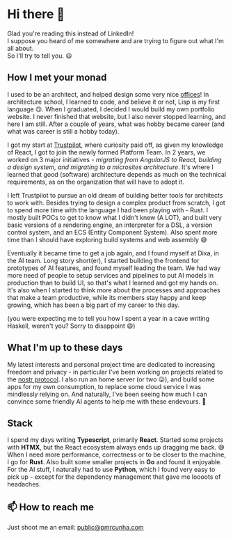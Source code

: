 # Hi there 👋  
Glad you're reading this instead of LinkedIn!  
I suppose you heard of me somewhere and are trying to figure out what I'm all about.  
So I'll try to tell you. 😃

## How I met your monad  
I used to be an architect, and helped design some very nice [offices](https://www.mer.se/portfolio/)! 
In architecture school, I learned to code, and believe it or not, Lisp is my first language 🙃. 
When I graduated, I decided I would build my own portfolio website. I never finished that website, but I 
also never stopped learning, and here I am still. After a couple of years, what was hobby became career
(and what was career is still a hobby today).  

I got my start at [Trustpilot](https://www.trustpilot.com/), where curiosity paid off, as given my knowledge of React, I got to join the newly formed 
Platform Team. In 2 years, we worked on 3 major initiatives - _migrating from AngularJS to React, building a design system,
and migrating to a microsites architecture_. It's where I learned that good (software) architecture depends as much on
the technical requirements, as on the organization that will have to adopt it.  

I left Trustpilot to pursue an old dream of building better tools for architects to work with. 
Besides trying to design a complex product from scratch, I got to spend more time with the language I had been
playing with - Rust. I mostly built POCs to get to know what I didn't knew (A LOT), and built very basic versions
of a rendering engine, an interpreter for a DSL, a version control system, and an ECS (Entity Component System).
Also spent more time than I should have exploring build systems and web assembly 😅

Eventually it became time to get a job again, and I found myself at Dixa, in the AI team. Long story short(er),
I started building the frontend for prototypes of AI features, and found myself leading the team. We had way more 
need of people to setup services and pipelines to put AI models in production than to build UI, so that's what I
learned and got my hands on. It's also when I started to think more about the processes and approaches that 
make a team productive, while its members stay happy and keep growing, which has been a big part of my career to this day.

(you were expecting me to tell you how I spent a year in a cave writing Haskell, weren't you? Sorry to disappoint 😄)

## What I'm up to these days  
My latest interests and personal project time are dedicated to increasing freedom and privacy - in particular I've been
working on projects related to the [nostr protocol](https://nostr.com/). I also run an home server (or two 😛), and build some
apps for my own consumption, to replace some cloud service I was mindlessly relying on. And naturally, I've been seeing how
much I can convince some friendly AI agents to help me with these endevours. 🤖

## Stack
I spend my days writing **Typescript**, primarily **React**. Started some projects with **HTMX**, but the React ecosystem always ends up dragging me back. 😅 
When I need more performance, correctness or to be closer to the machine, I go for **Rust**. Also built some smaller projects in **Go** and found it enjoyable.
For the AI stuff, I naturally had to use **Python**, which I found very easy to pick up - except for the dependency management that gave me loooots of headaches.

## 📫 How to reach me
Just shoot me an email: public@pmrcunha.com

<!--
**pmrcunha/pmrcunha** is a ✨ _special_ ✨ repository because its `README.md` (this file) appears on your GitHub profile.

Here are some ideas to get you started:

- 🔭 I’m currently working on ...
- 🌱 I’m currently learning ...
- 👯 I’m looking to collaborate on ...
- 🤔 I’m looking for help with ...
- 💬 Ask me about ...
- 📫 How to reach me: ...
- 😄 Pronouns: ...
- ⚡ Fun fact: ...
-->
